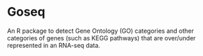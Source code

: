 # Goseq

An R package to detect Gene Ontology (GO) categories and other categories of genes (such as KEGG pathways) that are over/under represented in an RNA-seq data.
